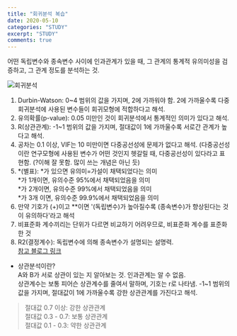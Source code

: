 ```yaml
---
title: "회귀분석 복습"
date: 2020-05-10
categories: "STUDY"
excerpt: "STUDY"
comments: true
---
```


어떤 독립변수와 종속변수 사이에 인과관계가 있을 때, 그 관계의 통계적 유의미성을 검증하고, 그 관계 정도를 분석하는 것.  
  
![회귀분석](https://user-images.githubusercontent.com/50826051/81499649-015b3f00-9308-11ea-8769-b6d3adac0156.png)  
  
 1. Durbin-Watson: 0~4 범위의 값을 가지며, 2에 가까워야 함. 2에 가까울수록 다중회귀분석에 사용된 변수들이 회귀모형에 적합하다고 해석.  
 2. 유의확률(p-value): 0.05 미만인 것이 회귀분석에서 통계적인 의미가 있다고 해석.  
 3. R(상관관계): -1~1 범위의 값을 가지며, 절대값이 1에 가까울수록 서로간 관계가 높다고 해석.  
 4. 공차는 0.1 이상, VIF는 10 미만이면 다중공선성에 문제가 없다고 해석. (다중공선성이란 연구모형에 사용된 변수가 어떤 것인지 헷갈릴 때, 다중공선성이 있다라고 표현함. (?이해 잘 못함. 많이 쓰는 개념은 아닌 듯)   
 5. *(별표): *가 있으면 유의미=가설이 채택되었다는 의미  
    *가 1개이면, 유의수준 95%에서 채택되었음을 의미  
    *가 2개이면, 유의수준 99%에서 채택되었음을 의미  
    *가 3개 이면, 유의수준 99.9%에서 채택되었음을 의미  
 6. 만약 기호가 (+)이고 **이면 '(독립변수)가 높아질수록 (종속변수)가 향상된다는 것이 유의하다'라고 해석  
 7. 비표준화 계수끼리는 단위가 다르면 비교하기 어려우므로, 비표준화 계수를 표준화한 것    
 8. R2(결정계수): 독립변수에 의해 종속변수가 설명되는 설명력.    
[참고 블로그 링크](https://blog.naver.com/kimtongdog/221352232511)

* 상관분석이란?  
A와 B가 서로 상관이 있는 지 알아보는 것. 인과관계는 알 수 없음.  
상관계수는 보통 피어슨 상관계수를 줄여서 말하며, 기호는 r로 나타냄. -1~1 범위의 값을 가지며, 절대값이 1에 가까울수록 강한 상관관계를 가진다고 해석.  
> 절대값 0.7 이상: 강한 상관관계  
> 절대값 0.3 - 0.7: 보통 상관관계  
> 절대값 0.1 - 0.3: 약한 상관관계   
